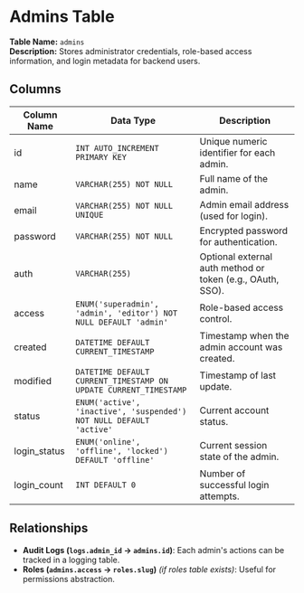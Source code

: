 # Admins Table

**Table Name:** `admins`  
**Description:** Stores administrator credentials, role-based access information, and login metadata for backend users.

## Columns

| Column Name  | Data Type                                                           | Description                                                |
| ------------ | ------------------------------------------------------------------- | ---------------------------------------------------------- |
| id           | `INT AUTO_INCREMENT PRIMARY KEY`                                    | Unique numeric identifier for each admin.                  |
| name         | `VARCHAR(255) NOT NULL`                                             | Full name of the admin.                                    |
| email        | `VARCHAR(255) NOT NULL UNIQUE`                                      | Admin email address (used for login).                      |
| password     | `VARCHAR(255) NOT NULL`                                             | Encrypted password for authentication.                     |
| auth         | `VARCHAR(255)`                                                      | Optional external auth method or token (e.g., OAuth, SSO). |
| access       | `ENUM('superadmin', 'admin', 'editor') NOT NULL DEFAULT 'admin'`    | Role-based access control.                                 |
| created      | `DATETIME DEFAULT CURRENT_TIMESTAMP`                                | Timestamp when the admin account was created.              |
| modified     | `DATETIME DEFAULT CURRENT_TIMESTAMP ON UPDATE CURRENT_TIMESTAMP`    | Timestamp of last update.                                  |
| status       | `ENUM('active', 'inactive', 'suspended') NOT NULL DEFAULT 'active'` | Current account status.                                    |
| login_status | `ENUM('online', 'offline', 'locked') DEFAULT 'offline'`             | Current session state of the admin.                        |
| login_count  | `INT DEFAULT 0`                                                     | Number of successful login attempts.                       |

## Relationships

- **Audit Logs (`logs.admin_id` → `admins.id`)**: Each admin's actions can be tracked in a logging table.
- **Roles (`admins.access` → `roles.slug`)** _(if roles table exists)_: Useful for permissions abstraction.
